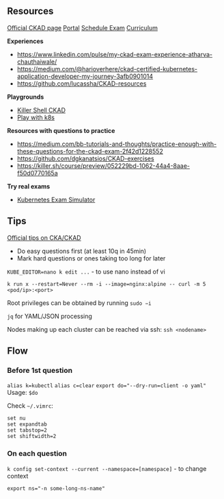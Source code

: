 ## Resources

[Official CKAD page](https://training.linuxfoundation.org/certification/certified-kubernetes-application-developer-ckad/)
[Portal](https://openprofile.dev/)
[Schedule Exam](https://trainingportal.linuxfoundation.org/learn/course/certified-kubernetes-application-developer-ckad/exam/exam)
[Curriculum](https://github.com/cncf/curriculum/blob/master/CKAD_Curriculum_v1.26.pdf)

__Experiences__
- https://www.linkedin.com/pulse/my-ckad-exam-experience-atharva-chauthaiwale/
- https://medium.com/@harioverhere/ckad-certified-kubernetes-application-developer-my-journey-3afb0901014
- https://github.com/lucassha/CKAD-resources 

__Playgrounds__
- [Killer Shell CKAD](https://killercoda.com/killer-shell-ckad)
- [Play with k8s](https://labs.play-with-k8s.com/)

__Resources with questions to practice__
- https://medium.com/bb-tutorials-and-thoughts/practice-enough-with-these-questions-for-the-ckad-exam-2f42d1228552
- https://github.com/dgkanatsios/CKAD-exercises
- https://killer.sh/course/preview/052229bd-1062-44a4-8aae-f50d0770165a

__Try real exams__
- [Kubernetes Exam Simulator](https://killer.sh/dashboard)


## Tips

[Official tips on CKA/CKAD](https://docs.linuxfoundation.org/tc-docs/certification/tips-cka-and-ckad)

- Do easy questions first (at least 10q in 45min)
- Mark hard questions or ones taking too long for later


`KUBE_EDITOR=nano k edit ...` - to use nano instead of vi

`k run x --restart=Never --rm -i --image=nginx:alpine -- curl -m 5 <pod/ip>:<port>`

Root privileges can be obtained by running `sudo −i`

`jq` for YAML/JSON processing

Nodes making up each cluster can be reached via ssh: `ssh <nodename>`


## Flow

### Before 1st question

`alias k=kubectl`
`alias c=clear`
`export do="--dry-run=client -o yaml"` Usage: `$do`

Check `~/.vimrc`:
```
set nu
set expandtab
set tabstop=2
set shiftwidth=2
```

### On each question

`k config set-context --current --namespace=[namespace]` - to change context

`export ns="-n some-long-ns-name"`